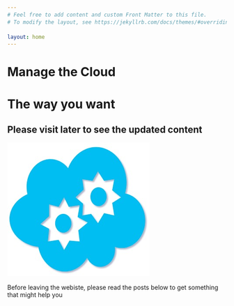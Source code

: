 ```yaml
---
# Feel free to add content and custom Front Matter to this file.
# To modify the layout, see https://jekyllrb.com/docs/themes/#overriding-theme-defaults

layout: home
---
```




<h1> Manage the Cloud </h1>


<h1>The way you want</h1>




<h2> Please visit later to see the updated content</h2>


![My helpful screenshot](/assets/1.jpg)


Before leaving the webiste, please read the posts below to get something that might help you

